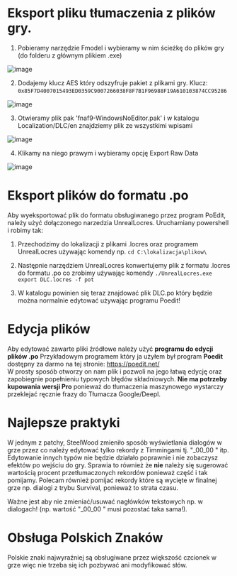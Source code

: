 # Eksport pliku tłumaczenia z plików gry.

1. Pobieramy narzędzie Fmodel i wybieramy w nim ścieżkę do plików gry (do folderu z głównym plikiem .exe)

![image](https://github.com/Shieldowskyy/spolszczenie-fnaf-sb/assets/32707076/27642dfb-7230-47c4-8d94-31c1f46945d1)

2. Dodajemy klucz AES który odszyfruje pakiet z plikami gry. Klucz: ```0x85F7D4007015493ED0359C9007266038F8F7B1F96988F19A610103874CC95286```

![image](https://github.com/Shieldowskyy/spolszczenie-fnaf-sb/assets/32707076/d308401a-b7f7-4ee7-b533-f5421b0e58e1)

3. Otwieramy plik pak 'fnaf9-WindowsNoEditor.pak' i w katalogu Localization/DLC/en znajdziemy plik ze wszystkimi wpisami

![image](https://github.com/Shieldowskyy/spolszczenie-fnaf-sb/assets/32707076/099c1c20-9116-4ec2-80b4-a871f697c92d)

4. Klikamy na niego prawym i wybieramy opcję Export Raw Data

![image](https://github.com/Shieldowskyy/spolszczenie-fnaf-sb/assets/32707076/f76b6c7b-6e8e-44b7-b1df-3d1ec890bbb3)


# Eksport plików do formatu .po
Aby wyeksportować plik do formatu obsługiwanego przez program PoEdit, należy użyć dołączonego narzedzia UnrealLocres. Uruchamiany powershell i robimy tak:

1. Przechodzimy do lokalizacji z plikami .locres oraz programem UnrealLocres używając komendy np. ```cd C:\lokalizacja\plikow\```

2. Następnie narzędziem UnrealLocres konwertujemy plik z formatu .locres do formatu .po co zrobimy używając komendy ```./UnrealLocres.exe export DLC.locres -f pot```

3. W katalogu powinien się teraz znajdować plik DLC.po który będzie można normalnie edytować używając programu Poedit!

# Edycja plików
Aby edytować zawarte pliki źródłowe należy użyć **programu do edycji plików .po**
Przykładowym programem który ja użyłem był program **Poedit** dostępny za darmo na tej stronie: https://poedit.net/
<br />W prosty sposób otworzy on nam plik i pozwoli na jego łatwą edycję oraz zapobiegnie popełnieniu typowych błędów składniowych.
**Nie ma potrzeby kupowania wersji Pro** ponieważ do tłumaczenia maszynowego wystarczy przeklejać ręcznie frazy do Tłumacza Google/Deepl.

# Najlepsze praktyki
W jednym z patchy, SteelWood zmieniło sposób wyświetlania dialogów w grze przez co należy edytować tylko rekordy z Timmingami tj. "\_00_00 " itp.
<br />Edytowanie innych typów nie będzie działało poprawnie i nie zobaczysz efektów po wejściu do gry.
Sprawia to również że **nie** należy się sugerować wartością procent przetłumaczonych rekordów ponieważ część i tak pomijamy.
Polecam również pomijać rekordy które są wycięte w finalnej grze np. dialogi z trybu Survival, ponieważ to strata czasu.

Ważne jest aby nie zmieniać/usuwać nagłówków tekstowych np. w dialogach! (np. wartość "\_00_00 " musi pozostać taka sama!).

# Obsługa Polskich Znaków
Polskie znaki najwyraźniej są obsługiwane przez większość czcionek w grze więc nie trzeba się ich pozbywać ani modyfikować słów.
